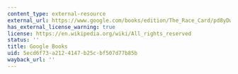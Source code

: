 ```yaml
---
content_type: external-resource
external_url: https://www.google.com/books/edition/The_Race_Card/pd8yDwAAQBAJ?hl=en&gbpv=1
has_external_license_warning: true
license: https://en.wikipedia.org/wiki/All_rights_reserved
status: ''
title: Google Books
uid: 5ecd6f73-a212-4147-b25c-bf507d77b85b
wayback_url: ''
---
```

